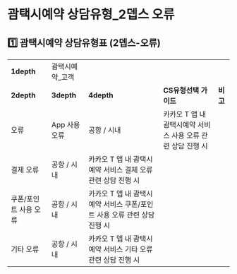 # 괌택시예약 상담유형_2뎁스 오류

**1️⃣ 괌택시예약** **상담유형표 (2뎁스-오류)**
--------------------------------

|  |  |  |  |  |
| --- | --- | --- | --- | --- |
| **1depth** | 괌택시예약\_고객 | | | |
| **2depth** | **3depth** | **4depth** | **CS유형선택 가이드** | **비고** |
| 오류 | App 사용 오류 | 공항 / 시내 | 카카오 T 앱 내 괌택시예약 서비스 사용 오류 관련 상담 진행 시 |  |
| 결제 오류 | 공항 / 시내 | 카카오 T 앱 내 괌택시예약 서비스 결제 오류 관련 상담 진행 시 |  |
| 쿠폰/포인트 사용 오류 | 공항 / 시내 | 카카오 T 앱 내 괌택시예약 서비스 쿠폰/포인트 사용 오류 관련 상담 진행 시 |  |
| 기타 오류 | 공항 / 시내 | 카카오 T 앱 내 괌택시예약 서비스 기타 오류 관련 상담 진행 시 |  |